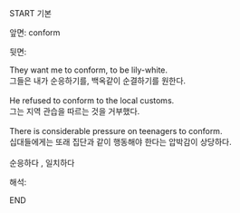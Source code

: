 START
기본

앞면:
conform


뒷면:
<div>They want me to conform, to be lily-white. </div><div>그들은 내가 순응하기를, 백옥같이 순결하기를 원한다.</div><div><br></div><div><div>He refused to conform to the local customs. </div><div><div>그는 지역 관습을 따르는 것을 거부했다.</div></div></div><div><br></div><div>There is considerable pressure on teenagers to conform. </div><div>십대들에게는 또래 집단과 같이 행동해야 한다는 압박감이 상당하다.</div><div><br></div><div>순응하다 , 일치하다</div>


해석:

END